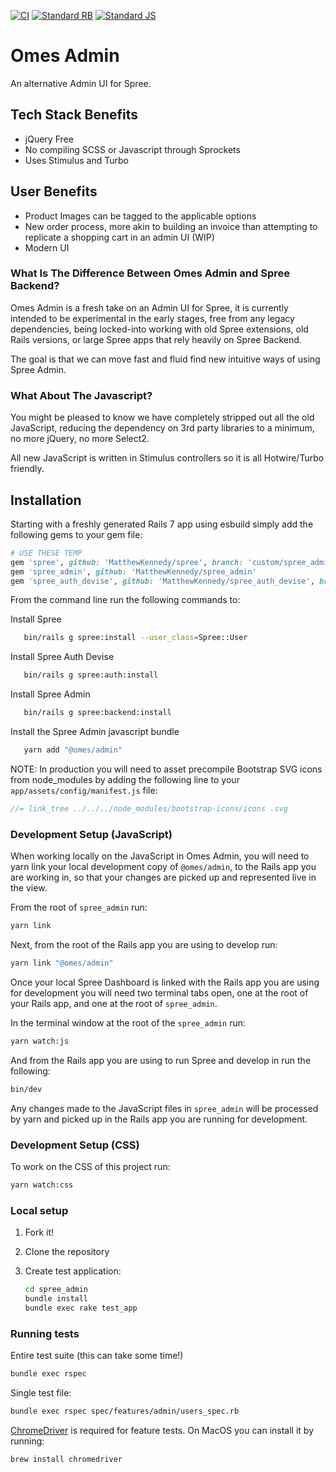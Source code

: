 [![CI](https://github.com/MatthewKennedy/spree_admin/actions/workflows/ci.yml/badge.svg)](https://github.com/MatthewKennedy/spree_admin/actions/workflows/ci.yml)
[![Standard RB](https://github.com/MatthewKennedy/spree_admin/actions/workflows/standardrb.yml/badge.svg)](https://github.com/MatthewKennedy/spree_admin/actions/workflows/standardrb.yml)
[![Standard JS](https://github.com/MatthewKennedy/spree_admin/actions/workflows/standardjs.yml/badge.svg)](https://github.com/MatthewKennedy/spree_admin/actions/workflows/standardjs.yml)

# Omes Admin

An alternative Admin UI for Spree.

## Tech Stack Benefits

- jQuery Free
- No compiling SCSS or Javascript through Sprockets
- Uses Stimulus and Turbo


## User Benefits

- Product Images can be tagged to the applicable options
- New order process, more akin to building an invoice than attempting to replicate a shopping cart in an admin UI (WIP)
- Modern UI


### What Is The Difference Between Omes Admin and Spree Backend?

Omes Admin is a fresh take on an Admin UI for Spree, it is currently intended to be experimental in the early stages, free from any legacy dependencies, being locked-into
working with old Spree extensions, old Rails versions, or large Spree apps that rely heavily on Spree Backend.

The goal is that we can move fast and fluid find new intuitive ways of using Spree Admin.


### What About The Javascript?
You might be pleased to know we have completely stripped out all the old JavaScript, reducing the dependency on 3rd party libraries to a minimum,
no more jQuery, no more Select2.

All new JavaScript is written in Stimulus controllers so it is all Hotwire/Turbo friendly.


## Installation

Starting with a freshly generated Rails 7 app using esbuild simply add the following gems to your gem file:
```ruby
# USE THESE TEMP
gem 'spree', github: 'MatthewKennedy/spree', branch: 'custom/spree_admin'
gem 'spree_admin', github: 'MatthewKennedy/spree_admin'
gem 'spree_auth_devise', github: 'MatthewKennedy/spree_auth_devise', branch: 'custom/spree_admin'
```

From the command line run the following commands to:

Install Spree
```bash
   bin/rails g spree:install --user_class=Spree::User
```

Install Spree Auth Devise
```bash
   bin/rails g spree:auth:install
```

Install Spree Admin
```bash
   bin/rails g spree:backend:install
```

Install the Spree Admin javascript bundle
```bash
   yarn add "@omes/admin"
```

NOTE: In production you will need to asset precompile Bootstrap SVG icons from node_modules by adding the following line to your `app/assets/config/manifest.js` file:
```javascript
//= link_tree ../../../node_modules/bootstrap-icons/icons .svg
```

### Development Setup (JavaScript)

When working locally on the JavaScript in Omes Admin, you will need to yarn link your local development copy of `@omes/admin`, to the Rails app you are working in, so that your changes are picked up and represented live in the view.

From the root of `spree_admin` run:

```bash
yarn link
```

Next, from the root of the Rails app you are using to develop run:

```bash
yarn link "@omes/admin"
```

Once your local Spree Dashboard is linked with the Rails app you are using for development you will need two terminal tabs open,
one at the root of your Rails app, and one at the root of `spree_admin`.

In the terminal window at the root of the `spree_admin` run:

```bash
yarn watch:js
```

And from the Rails app you are using to run Spree and develop in run the following:

```bash
bin/dev
```

Any changes made to the JavaScript files in `spree_admin` will be processed by yarn and picked up in the Rails app you are running for development.


### Development Setup (CSS)

To work on the CSS of this project run:

```bash
yarn watch:css
```


### Local setup

1. Fork it!
2. Clone the repository
3. Create test application:

   ```bash
   cd spree_admin
   bundle install
   bundle exec rake test_app
   ```

### Running tests

Entire test suite (this can take some time!)

```bash
bundle exec rspec
```

Single test file:

```bash
bundle exec rspec spec/features/admin/users_spec.rb
```

[ChromeDriver](https://chromedriver.chromium.org/) is required for feature tests. On MacOS you can install it by running:

```bash
brew install chromedriver
```
